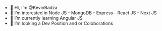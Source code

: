 - 👋 Hi, I’m @KevinBadza
- 👀 I’m interested in  Node JS - MongoDB - Express - React JS - Next JS
- 🌱 I’m currently learning Angular JS
- 💞️ I’m looking a Dev Position and or Coloborations

<!---
KevinBadza/KevinBadza is a ✨ special ✨ repository because its `README.md` (this file) appears on your GitHub profile.
You can click the Preview link to take a look at your changes.
--->

